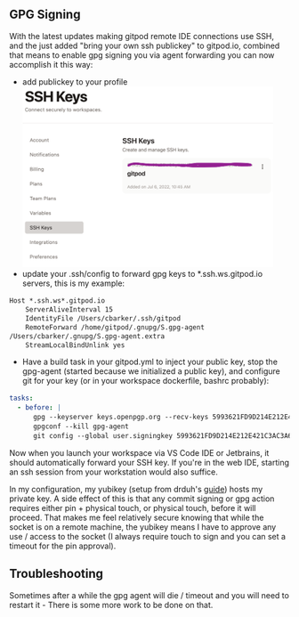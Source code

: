 ## GPG Signing

With the latest updates making gitpod remote IDE connections use SSH, and the just added "bring your own ssh publickey" to gitpod.io, combined that means to enable gpg signing you via agent forwarding you can now accomplish it this way:
- add publickey to your profile<br>
<img src="ssh_keys.png" alt="Screenshot of SSH Keys Setting" width="450"/><br>
- update your .ssh/config to forward gpg keys to *.ssh.ws.gitpod.io servers, this is my example:
```
Host *.ssh.ws*.gitpod.io
    ServerAliveInterval 15
    IdentityFile /Users/cbarker/.ssh/gitpod
    RemoteForward /home/gitpod/.gnupg/S.gpg-agent /Users/cbarker/.gnupg/S.gpg-agent.extra
    StreamLocalBindUnlink yes
```
- Have a build task in your gitpod.yml to inject your public key, stop the gpg-agent (started because we initialized a public key), and configure git for your key (or in your workspace dockerfile, bashrc probably):
```yaml
tasks:
  - before: |
      gpg --keyserver keys.openpgp.org --recv-keys 5993621FD9D214E212E421C3AC3A6CB9E464DBDA
      gpgconf --kill gpg-agent
      git config --global user.signingkey 5993621FD9D214E212E421C3AC3A6CB9E464DBDA
```

Now when you launch your workspace via VS Code IDE or Jetbrains, it should automatically forward your SSH key. If you're in the web IDE, starting an ssh session from your workstation would also suffice.

In my configuration, my yubikey (setup from drduh's [guide](https://github.com/drduh/YubiKey-Guide)) hosts my private key. A side effect of this is that any commit signing or gpg action requires either pin + physical touch, or physical touch, before it will proceed. That makes me feel relatively secure knowing that while the socket is on a remote machine, the yubikey means I have to approve any use / access to the socket (I always require touch to sign and you can set a timeout for the pin approval).

## Troubleshooting

Sometimes after a while the gpg agent will die / timeout and you will need to restart it - 
There is some more work to be done on that.
